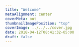 ```yaml
---
title: "Welcome"
metaAlignment: center
coverMeta: out
thumbnailImagePosition: "top"
coverImage: ../../../cover.jpg
date: 2018-04-12T08:41:32-05:00
draft: false
---
```


